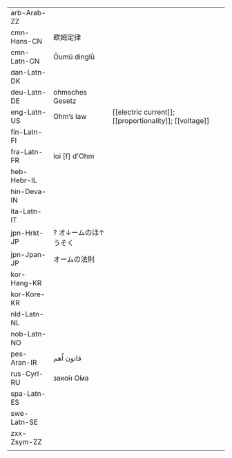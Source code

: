 | | | |
|-|-|-|
| arb-Arab-ZZ |  |  |
| cmn-Hans-CN | 欧姆定律 |  |
| cmn-Latn-CN | Ōumǔ dìnglǜ |  |
| dan-Latn-DK |  |  |
| deu-Latn-DE | ohmsches Gesetz |  |
| eng-Latn-US | Ohm’s law | [[electric current]]; [[proportionality]]; [[voltage]] |
| fin-Latn-FI |  |  |
| fra-Latn-FR | loi [f] d'Ohm |  |
| heb-Hebr-IL |  |  |
| hin-Deva-IN |  |  |
| ita-Latn-IT |  |  |
| jpn-Hrkt-JP | ? オ↓ームのほ↑うそく |  |
| jpn-Jpan-JP | オームの法則 |  |
| kor-Hang-KR |  |  |
| kor-Kore-KR |  |  |
| nld-Latn-NL |  |  |
| nob-Latn-NO |  |  |
| pes-Aran-IR | قانون اُهم |  |
| rus-Cyrl-RU | зако́н О́ма |  |
| spa-Latn-ES |  |  |
| swe-Latn-SE |  |  |
| zxx-Zsym-ZZ |  |  |
|  |  |  |
